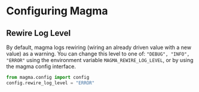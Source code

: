 # Configuring Magma

## Rewire Log Level
By default, magma logs rewiring (wiring an already driven value with a new
value) as a warning. You can change this level to one of: `"DEBUG", "INFO",
"ERROR"` using the environment variable `MAGMA_REWIRE_LOG_LEVEL`, or by using
the magma config interface.
```python
from magma.config import config
config.rewire_log_level = "ERROR"
```
